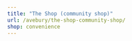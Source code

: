 ```yaml
---
title: "The Shop (community shop)"
url: /avebury/the-shop-community-shop/
shop: convenience
---
```

